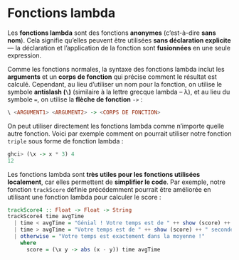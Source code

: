 # Fonctions lambda

Les **fonctions lambda** sont des fonctions **anonymes** (c’est-à-dire **sans nom**). Cela signifie qu’elles peuvent être utilisées **sans déclaration explicite** — la déclaration et l’application de la fonction sont **fusionnées** en une seule expression.

Comme les fonctions normales, la syntaxe des fonctions lambda inclut les **arguments** et un **corps de fonction** qui précise comment le résultat est calculé.
Cependant, au lieu d’utiliser un nom pour la fonction, on utilise le symbole **antislash (`\`)** (similaire à la lettre grecque lambda – λ), et au lieu du symbole `=`, on utilise la **flèche de fonction** `->` :

```haskell
\ <ARGUMENT1> <ARGUMENT2> -> <CORPS DE FONCTION>
```

On peut utiliser directement les fonctions lambda comme n’importe quelle autre fonction. Voici par exemple comment on pourrait utiliser notre fonction `triple` sous forme de fonction lambda :

```haskell
ghci> (\x -> x * 3) 4
12
```

Les fonctions lambda sont **très utiles pour les fonctions utilisées localement**, car elles permettent de **simplifier le code**.
Par exemple, notre fonction `trackScore` définie précédemment pourrait être améliorée en utilisant une fonction lambda pour calculer le score :

```haskell
trackScore4 :: Float -> Float -> String
trackScore4 time avgTime
  | time < avgTime = "Génial ! Votre temps est de " ++ show (score) ++ " secondes en dessous de la moyenne !"
  | time > avgTime = "Votre temps est de " ++ show (score) ++ " secondes au-dessus de la moyenne."
  | otherwise = "Votre temps est exactement dans la moyenne !"
    where
      score = (\x y -> abs (x - y)) time avgTime
```


